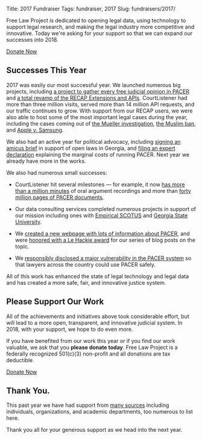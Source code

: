 Title: 2017 Fundraiser
Tags: fundraiser, 2017
Slug: fundraisers/2017/


<div class="row">
    <div class="col-xs-12 col-sm-8 col-md-9">
        <p class="lead">Free Law Project is dedicated to opening legal data, using technology to support legal research, and making the legal industry more competitive and innovative. Today we're asking for your support so that we can expand our successes into 2018.
        </p>
    </div>
    <div class="col-xs-12 col-sm-4 col-md-3">
        <span class="pull-right"><a href="https://www.courtlistener.com/donate/?referrer=2017-big-button" class="btn btn-lg btn-danger">Donate Now</a></span>
    </div>
</div>


## Successes This Year

2017 was easily our most successful year. We launched numerous big projects, including [a project to gather every free judicial opinion in PACER][opinions] and [a total revamp of the RECAP Extensions and APIs][recap]. CourtListener had more than three million visits, served more than 14 million API requests, and our traffic continues to grow. With support from our RECAP users, we were also able to host some of the most important legal cases during the year, including the cases coming out of [the Mueller investigation][m], [the Muslim ban][muslim], and [Apple v. Samsung][avs].
 
We also had an active year for political advocacy, including [signing an amicus brief][ga] in support of open laws in Georgia, and [filing an expert declaration][dec] explaining the marginal costs of running PACER. Next year we already have more in the works.

We also had numerous small successes:

 - CourtListener hit several milestones — for example, it now [has more than a million minutes][mill] of oral argument recordings and more than [forty million pages of PACER documents][40].
 
 - Our data consulting services completed numerous projects in support of our mission including ones with [Empirical SCOTUS][es] and [Georgia State University][gsu].
 
 - We [created a new webpage with lots of information about PACER][pd], and were [honored with a Le Hackie award][lh] for our series of blog posts on the topic.
 
 - We [responsibly disclosed a major vulnerability in the PACER system][vuln] so that lawyers across the country could use PACER safely.

All of this work has enhanced the state of legal technology and legal data and has created a more safe, fair, and innovative justice system.
 
[es]: https://empiricalscotus.com/
[opinions]: {filename}/we-have-all-free-pacer.md
[recap]: {filename}/new-recap.md
[m]: {filename}/pages/featured-cases/special-counsel.md
[muslim]: {filename}/pages/featured-cases/airport-cases.md
[avs]: https://www.courtlistener.com/docket/4178994/apple-inc-v-samsung-electronics-co-ltd/
[ga]: https://twitter.com/FreeLawProject/status/911331468869214215
[dec]: {filename}/pages/pacer-declaration.md
[mill]: {filename}/one-million-minutes.md
[40]: https://twitter.com/RECAPtheLaw/status/936375096783941632
[gsu]: {filename}/dol-grant.md
[pd]: {filename}/pages/pacer-facts.md
[lh]: {filename}/le-hackie-2016.md
[vuln]: {filename}/pacer-vuln-resolved.md


## Please Support Our Work

All of the achievements and initiatives above took considerable effort, but will lead to a more open, transparent, and innovative judicial system. In 2018, with your support, we hope to do even more.

If you have benefited from our work this year or if you find our work valuable, we ask that you **please donate today**. Free Law Project is a federally recognized 501(c)(3) non-profit and all donations are tax deductible. 

<p><a href="https://www.courtlistener.com/donate/?referrer=2017-big-button-2" class="btn btn-lg btn-danger">Donate Now</a></p>


## Thank You.

This past year we have had support from [many sources][thanks] including individuals, organizations, and academic departments, too numerous to list here. 

Thank you all for your generous support as we head into the next year.

[thanks]: {filename}/pages/thanks.md
